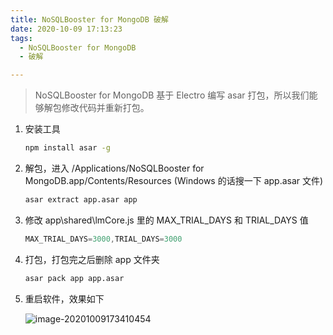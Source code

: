 ```yaml
---
title: NoSQLBooster for MongoDB 破解
date: 2020-10-09 17:13:23
tags: 
  - NoSQLBooster for MongoDB
  - 破解

---
```


> NoSQLBooster for MongoDB 基于 Electro 编写 asar 打包，所以我们能够解包修改代码并重新打包。

1. 安装工具

   ```bash
   npm install asar -g
   ```

2. 解包，进入 /Applications/NoSQLBooster for MongoDB.app/Contents/Resources (Windows 的话搜一下 app.asar 文件)

   ```bash
   asar extract app.asar app
   ```

3. 修改 app\shared\lmCore.js 里的 MAX_TRIAL_DAYS 和 TRIAL_DAYS 值

   ```javascript
   MAX_TRIAL_DAYS=3000,TRIAL_DAYS=3000
   ```

4. 打包，打包完之后删除 app 文件夹

   ```bash
   asar pack app app.asar
   ```

5. 重启软件，效果如下

   ![image-20201009173410454](result_show.png)

